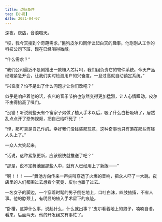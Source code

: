 ```yaml
---
title: 边际条件
tag: [小说]
date: 2021-04-07
---
```


深夜，夜店，音浪喧天。

“哎，我今天接到个奇葩需求，”鬣狗皮尔和同伴谈起白天的趣事。他刚刚从工作的科技公司下班，现在已经喝得微醺。

<!-- more -->

“什么需求？”

“我们公司最近不是刚推出一款植入芯片吗，我们组负责它的软件系统。今天产品经理紧急开会，让我们实时检测用户的兴奋度，一旦过高就自动锁定系统。”

“兴奋度？怕不是出了什么问题才让你们改吧？”

似乎是响应着他的话，夜店的音乐节拍也忽然变得更加猛烈，让人心情躁动。皮尔不由得抬高了嗓门。

“没错！听说前些天有个富家子弟做了植入手术以后，吸了什么白粉吸嗨了，居然乱点点开了恐怖视频，把自己给吓死了！”

“愺，那可真是自己作的。幸好我们没钱装那玩意，这种奇事也只有落在那些有钱人头上了。”

一众人大笑起来。

“话说，这种紧急更新，应该很快就推送了吧？”

“那是，说不定舞池里那些人中，就有人已经用上了新版——”

“啊！！！——”舞池方向传来一声尖叫穿透了火爆的音响，把众人吓了一大跳。夜店里的人们都围过去想看个究竟，皮尔也跟了过去。

一名女子的脚边，一个穿着时髦的男子倒在地上，口吐白沫，四肢抽搐，不省人事。他的脖颈上，有明显的植入手术留下的痕迹。

“卧槽，这算什么事，说起什么，什么就出事？”皮尔看着地上的男子，喃喃自语。看来，后面两天，他的开发组又有事忙了。
